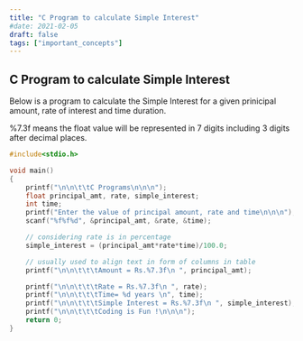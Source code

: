 ```yaml
---
title: "C Program to calculate Simple Interest"
#date: 2021-02-05
draft: false
tags: ["important_concepts"]
---
```


## C Program to calculate Simple Interest

Below is a program to calculate the Simple Interest for a given prinicipal amount, rate of interest and time duration.

%7.3f means the float value will be represented in 7 digits including 3 digits after decimal places.

```c
#include<stdio.h>

void main()
{
    printf("\n\n\t\tC Programs\n\n\n");
    float principal_amt, rate, simple_interest;
    int time;
    printf("Enter the value of principal amount, rate and time\n\n\n");
    scanf("%f%f%d", &principal_amt, &rate, &time);

    // considering rate is in percentage
    simple_interest = (principal_amt*rate*time)/100.0;

    // usually used to align text in form of columns in table
    printf("\n\n\t\t\tAmount = Rs.%7.3f\n ", principal_amt);

    printf("\n\n\t\t\tRate = Rs.%7.3f\n ", rate);
    printf("\n\n\t\t\tTime= %d years \n", time);
    printf("\n\n\t\t\tSimple Interest = Rs.%7.3f\n ", simple_interest);
    printf("\n\n\t\t\tCoding is Fun !\n\n\n");
    return 0;
}
```

